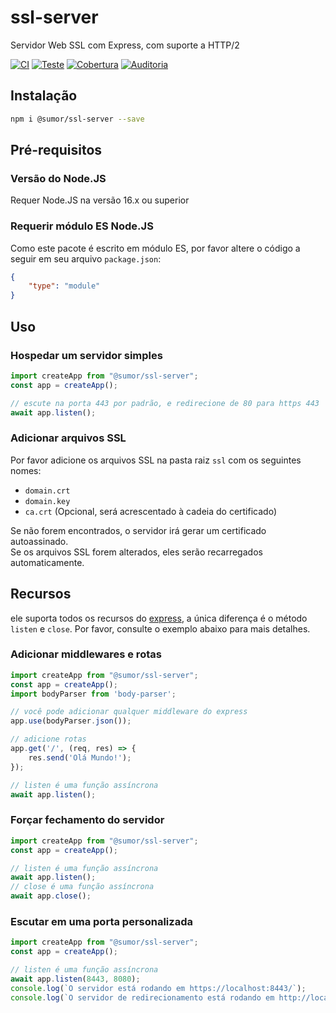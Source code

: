 # ssl-server
Servidor Web SSL com Express, com suporte a HTTP/2

[![CI](https://github.com/sumor-cloud/ssl-server/actions/workflows/ci.yml/badge.svg)](https://github.com/sumor-cloud/ssl-server/actions/workflows/ci.yml)
[![Teste](https://github.com/sumor-cloud/ssl-server/actions/workflows/ut.yml/badge.svg)](https://github.com/sumor-cloud/ssl-server/actions/workflows/ut.yml)
[![Cobertura](https://github.com/sumor-cloud/ssl-server/actions/workflows/coverage.yml/badge.svg)](https://github.com/sumor-cloud/ssl-server/actions/workflows/coverage.yml)
[![Auditoria](https://github.com/sumor-cloud/ssl-server/actions/workflows/audit.yml/badge.svg)](https://github.com/sumor-cloud/ssl-server/actions/workflows/audit.yml)

## Instalação
```bash
npm i @sumor/ssl-server --save
```

## Pré-requisitos

### Versão do Node.JS
Requer Node.JS na versão 16.x ou superior

### Requerir módulo ES Node.JS
Como este pacote é escrito em módulo ES, por favor altere o código a seguir em seu arquivo ```package.json```:
```json
{
    "type": "module"
}
```

## Uso

### Hospedar um servidor simples

```javascript
import createApp from "@sumor/ssl-server";
const app = createApp();

// escute na porta 443 por padrão, e redirecione de 80 para https 443
await app.listen();
```


### Adicionar arquivos SSL
Por favor adicione os arquivos SSL na pasta raiz ```ssl``` com os seguintes nomes:
- ```domain.crt```
- ```domain.key```
- ```ca.crt``` (Opcional, será acrescentado à cadeia do certificado)

Se não forem encontrados, o servidor irá gerar um certificado autoassinado.  
Se os arquivos SSL forem alterados, eles serão recarregados automaticamente.

## Recursos

ele suporta todos os recursos do [express](https://www.npmjs.com/package/express), a única diferença é o método ```listen``` e ```close```. Por favor, consulte o exemplo abaixo para mais detalhes.

### Adicionar middlewares e rotas

```javascript
import createApp from "@sumor/ssl-server";
const app = createApp();
import bodyParser from 'body-parser';

// você pode adicionar qualquer middleware do express
app.use(bodyParser.json());

// adicione rotas
app.get('/', (req, res) => {
    res.send('Olá Mundo!');
});

// listen é uma função assíncrona
await app.listen();
```

### Forçar fechamento do servidor

```javascript
import createApp from "@sumor/ssl-server";
const app = createApp();

// listen é uma função assíncrona
await app.listen();
// close é uma função assíncrona
await app.close();
```

### Escutar em uma porta personalizada

```javascript
import createApp from "@sumor/ssl-server";
const app = createApp();

// listen é uma função assíncrona
await app.listen(8443, 8080);
console.log(`O servidor está rodando em https://localhost:8443/`);
console.log(`O servidor de redirecionamento está rodando em http://localhost:8080/`);
```